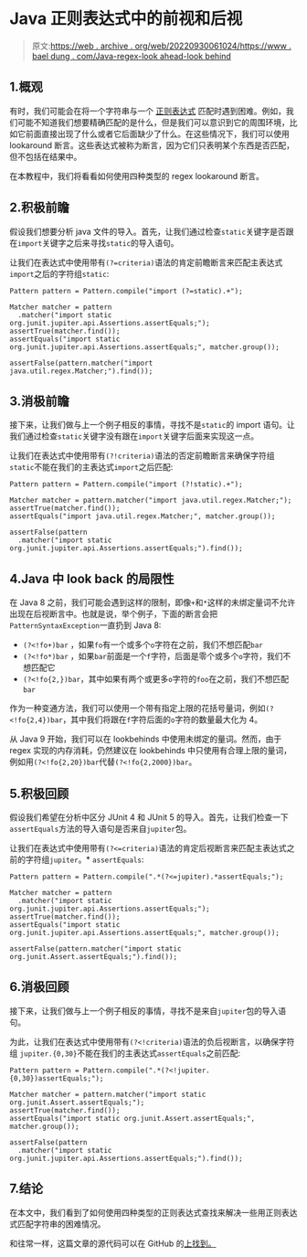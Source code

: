 # Java 正则表达式中的前视和后视

> 原文:[https://web . archive . org/web/20220930061024/https://www . bael dung . com/Java-regex-look ahead-look behind](https://web.archive.org/web/20220930061024/https://www.baeldung.com/java-regex-lookahead-lookbehind)

## 1.概观

有时，我们可能会在将一个字符串与一个 [正则表达式](/web/20221020160451/https://www.baeldung.com/regular-expressions-java) 匹配时遇到困难。例如，我们可能不知道我们想要精确匹配的是什么，但是我们可以意识到它的周围环境，比如它前面直接出现了什么或者它后面缺少了什么。在这些情况下，我们可以使用 lookaround 断言。这些表达式被称为断言，因为它们只表明某个东西是否匹配，但不包括在结果中。

在本教程中，我们将看看如何使用四种类型的 regex lookaround 断言。

## 2.积极前瞻

假设我们想要分析 java 文件的导入。首先，让我们通过检查`static`关键字是否跟在`import`关键字之后来寻找`static`的导入语句。

让我们在表达式中使用带有`(?=criteria)`语法的肯定前瞻断言来匹配主表达式`import`之后的字符组`static`:

```
Pattern pattern = Pattern.compile("import (?=static).+");

Matcher matcher = pattern
  .matcher("import static org.junit.jupiter.api.Assertions.assertEquals;");
assertTrue(matcher.find());
assertEquals("import static org.junit.jupiter.api.Assertions.assertEquals;", matcher.group());

assertFalse(pattern.matcher("import java.util.regex.Matcher;").find());
```

## 3.消极前瞻

接下来，让我们做与上一个例子相反的事情，寻找不是`static`的 import 语句。让我们通过检查`static`关键字没有跟在`import`关键字后面来实现这一点。

让我们在表达式中使用带有`(?!criteria)`语法的否定前瞻断言来确保字符组`static`不能在我们的主表达式`import`之后匹配:

```
Pattern pattern = Pattern.compile("import (?!static).+");

Matcher matcher = pattern.matcher("import java.util.regex.Matcher;");
assertTrue(matcher.find());
assertEquals("import java.util.regex.Matcher;", matcher.group());

assertFalse(pattern
  .matcher("import static org.junit.jupiter.api.Assertions.assertEquals;").find());
```

## 4.Java 中 look back 的局限性

在 Java 8 之前，我们可能会遇到这样的限制，即像`+`和`*`这样的未绑定量词不允许出现在后视断言中。也就是说，举个例子，下面的断言会把`PatternSyntaxException`一直扔到 Java 8:

*   `(?<!fo+)bar` ，如果`fo`有一个或多个`o`字符在之前，我们不想匹配`bar`
*   `(?<!fo*)bar` ，如果`bar`前面是一个`f`字符，后面是零个或多个`o`字符，我们不想匹配它
*   `(?<!fo{2,})bar`，其中如果有两个或更多`o`字符的`foo`在之前，我们不想匹配`bar`

作为一种变通方法，我们可以使用一个带有指定上限的花括号量词，例如`(?<!fo{2,4})bar`，其中我们将跟在`f`字符后面的`o`字符的数量最大化为 4。

从 Java 9 开始，我们可以在 lookbehinds 中使用未绑定的量词。然而，由于 regex 实现的内存消耗，仍然建议在 lookbehinds 中只使用有合理上限的量词，例如用`(?<!fo{2,20})bar`代替`(?<!fo{2,2000})bar`。

## 5.积极回顾

假设我们希望在分析中区分 JUnit 4 和 JUnit 5 的导入。首先，让我们检查一下`assertEquals`方法的导入语句是否来自`jupiter`包。

让我们在表达式中使用带有`(?<=criteria)`语法的肯定后视断言来匹配主表达式之前的字符组`jupiter`。* `assertEquals`:

```
Pattern pattern = Pattern.compile(".*(?<=jupiter).*assertEquals;");

Matcher matcher = pattern
  .matcher("import static org.junit.jupiter.api.Assertions.assertEquals;");
assertTrue(matcher.find());
assertEquals("import static org.junit.jupiter.api.Assertions.assertEquals;", matcher.group());

assertFalse(pattern.matcher("import static org.junit.Assert.assertEquals;").find());
```

## 6.消极回顾

接下来，让我们做与上一个例子相反的事情，寻找不是来自`jupiter`包的导入语句。

为此，让我们在表达式中使用带有`(?<!criteria)`语法的负后视断言，以确保字符组 `jupiter.{0,30}`不能在我们的主表达式`assertEquals`之前匹配:

```
Pattern pattern = Pattern.compile(".*(?<!jupiter.{0,30})assertEquals;");

Matcher matcher = pattern.matcher("import static org.junit.Assert.assertEquals;");
assertTrue(matcher.find());
assertEquals("import static org.junit.Assert.assertEquals;", matcher.group());

assertFalse(pattern
  .matcher("import static org.junit.jupiter.api.Assertions.assertEquals;").find());
```

## 7.结论

在本文中，我们看到了如何使用四种类型的正则表达式查找来解决一些用正则表达式匹配字符串的困难情况。

和往常一样，这篇文章的源代码可以在 GitHub 的[上找到。](https://web.archive.org/web/20221020160451/https://github.com/eugenp/tutorials/tree/master/core-java-modules/core-java-regex-2)
